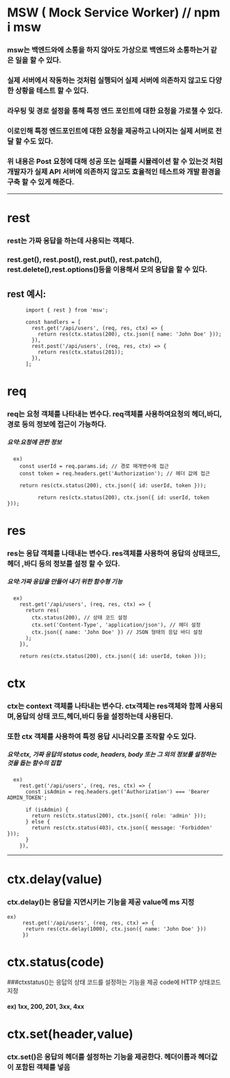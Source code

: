 # MSW ( Mock Service Worker) // npm i msw

### msw는 백엔드와에 소통을 하지 않아도 가상으로 백엔드와 소통하는거 같은 일을 할 수 있다.

### 실제 서버에서 작동하는 것처럼 실행되어 실제 서버에 의존하지 않고도 다양한 상황을 테스트 할 수 있다.

### 라우팅 및 경로 설정을 통해 특정 엔드 포인트에 대한 요청을 가로챌 수 있다.

### 이로인해 특정 엔드포인트에 대한 요청을 제공하고 나머지는 실제 서버로 전달 할 수도 있다.

### 위 내용은 Post 요청에 대해 성공 또는 실패를 시뮬레이션 할 수 있는것 처럼 개발자가 실제 API 서버에 의존하지 않고도 효율적인 테스트와 개발 환경을 구축 할 수 있게 해준다.

---

# rest

### rest는 가짜 응답을 하는데 사용되는 객체다.

### rest.get(), rest.post(), rest.put(), rest.patch(), rest.delete(),rest.options()등을 이용해서 모의 응답을 할 수 있다.

## rest 예시:

          import { rest } from 'msw';

          const handlers = [
            rest.get('/api/users', (req, res, ctx) => {
              return res(ctx.status(200), ctx.json({ name: 'John Doe' }));
            }),
            rest.post('/api/users', (req, res, ctx) => {
              return res(ctx.status(201));
            }),
          ];

# req
### req는 요청 객체를 나타내는 변수다. req객체를 사용하여요청의 헤더,바디,경로 등의 정보에 접근이 가능하다.

##### 요약:요청에 관한 정보

      ex)
        const userId = req.params.id; // 경로 매개변수에 접근
        const token = req.headers.get('Authorization'); // 헤더 값에 접근

        return res(ctx.status(200), ctx.json({ id: userId, token }));

              return res(ctx.status(200), ctx.json({ id: userId, token }));

# res
### res는 응답 객체를 나태내는 변수다. res객체를 사용하여 응답의 상태코드, 헤더 ,바디 등의 정보를 설정 할 수 있다.

##### 요약:가짜 응답을 만들어 내기 위한 함수형 기능

      ex)
        rest.get('/api/users', (req, res, ctx) => {
          return res(
            ctx.status(200), // 상태 코드 설정
            ctx.set('Content-Type', 'application/json'), // 헤더 설정
            ctx.json({ name: 'John Doe' }) // JSON 형태의 응답 바디 설정
          );
        }),

        return res(ctx.status(200), ctx.json({ id: userId, token }));

# ctx

 ### ctx는 context 객체를 나타내는 변수다. ctx객체는 res객체와 함께 사용되며,응답의 상태 코드,헤더,바디 등을 설정하는데 사용된다. 
 ### 또한 ctx 객체를 사용하여 특정 응답 시나리오를 조작할 수도 있다.

##### 요약:ctx, 가짜 응답의 status code, headers, body 또는 그 외의 정보를 설정하는 것을 돕는 함수의 집합

      ex)
        rest.get('/api/users', (req, res, ctx) => {
          const isAdmin = req.headers.get('Authorization') === 'Bearer ADMIN_TOKEN';

          if (isAdmin) {
            return res(ctx.status(200), ctx.json({ role: 'admin' }));
          } else {
            return res(ctx.status(403), ctx.json({ message: 'Forbidden' }));
          }
        }),
        
---
 # ctx.delay(value)

 ### ctx.delay()는 응답을 지연시키는 기능을 제공 value에 ms 지정
     
    ex)
         rest.get('/api/users', (req, res, ctx) => {
          return res(ctx.delay(1000), ctx.json({ name: 'John Doe' }))
         })

# ctx.status(code)

###ctxstatus()는 응답의 상태 코드를 설정하는 기능을 제공 code에 HTTP 상태코드 지정
#### ex) 1xx, 200, 201, 3xx, 4xx

# ctx.set(header,value)

### ctx.set()은 응답의 헤더를 설정하는 기능을 제공한다.  헤더이름과 헤더값이 포함된 객체를 넣음

